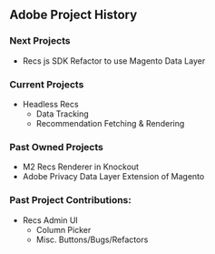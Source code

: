 ## Adobe Project History
### Next Projects
- Recs js SDK Refactor to use Magento Data Layer

### Current Projects
- Headless Recs
  - Data Tracking
  - Recommendation Fetching & Rendering

### Past Owned Projects
- M2 Recs Renderer in Knockout
- Adobe Privacy Data Layer Extension of Magento

### Past Project Contributions:
- Recs Admin UI
  - Column Picker
  - Misc. Buttons/Bugs/Refactors
